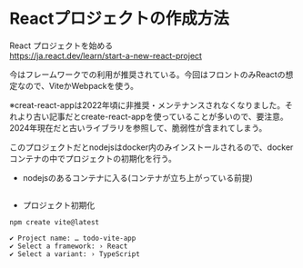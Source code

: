 # Reactプロジェクトの作成方法

React プロジェクトを始める  
https://ja.react.dev/learn/start-a-new-react-project

今はフレームワークでの利用が推奨されている。今回はフロントのみReactの想定なので、ViteかWebpackを使う。

※creat-react-appは2022年頃に非推奨・メンテナンスされなくなりました。それより古い記事だとcreate-react-appを使っていることが多いので、要注意。  
2024年現在だと古いライブラリを参照して、脆弱性が含まれてしまう。


このプロジェクトだとnodejsはdocker内のみインストールされるので、dockerコンテナの中でプロジェクトの初期化を行う。

- nodejsのあるコンテナに入る(コンテナが立ち上がっている前提)
```

```

- プロジェクト初期化
```
npm create vite@latest

✔ Project name: … todo-vite-app
✔ Select a framework: › React
✔ Select a variant: › TypeScript
```
